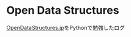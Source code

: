 Open Data Structures
====

[OpenDataStructures.jp](https://sites.google.com/view/open-data-structures-ja)をPythonで勉強したログ
